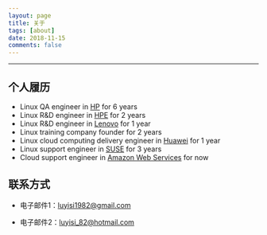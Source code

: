 ```yaml
---
layout: page
title: 关于
tags: [about]
date: 2018-11-15
comments: false
---
```



----------
## 个人履历
- Linux QA engineer in [HP][1] for 6 years
- Linux R&D engineer in [HPE][2] for 2 years
- Linux R&D engineer in [Lenovo][3] for 1 year
- Linux training company founder for 2 years
- Linux cloud computing delivery engineer in [Huawei][4] for 1 year
- Linux support engineer in [SUSE][5] for 3 years
- Cloud support engineer in [Amazon Web Services][6] for now

## 联系方式
- 电子邮件1：[luyisi1982@gmail.com][7]
- 电子邮件2：[luyisi_82@hotmail.com][8]


  [1]: https://www.hp.com/
  [2]: https://www.hpe.com/
  [3]: https://www.lenovo.com/
  [4]: https://www.huawei.com/
  [5]: https://www.suse.com/
  [6]: https://aws.amazon.com/
  [7]: mailto:luyisi1982@gmail.com
  [8]: mailto:luyisi_82@hotmail.com